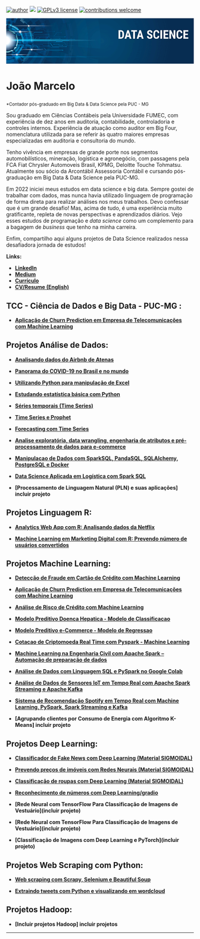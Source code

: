 [![author](https://img.shields.io/badge/author-jaomarcelofc-red.svg)](https://www.linkedin.com/in/joao-marcelo-fonseca-cunha) [![](https://img.shields.io/badge/python-3.7+-blue.svg)](https://www.python.org/downloads/release/python-365/) [![GPLv3 license](https://img.shields.io/badge/License-GPLv3-blue.svg)](http://perso.crans.org/besson/LICENSE.html) [![contributions welcome](https://img.shields.io/badge/contributions-welcome-brightgreen.svg?style=flat)](https://github.com/carlosfab/data_science/issues)

<p align="center">
  <img src="banner.png" >
</p>

# João Marcelo
<sub>*Contador pós-graduado em Big Data & Data Science pela PUC - MG</sub>

Sou graduado em Ciências Contábeis pela Universidade FUMEC, com experiência de dez anos em auditoria, contabilidade, controladoria e controles internos. Experiência de atuação como auditor em Big Four, nomenclatura utilizada para se referir às quatro maiores empresas especializadas em auditoria e consultoria do mundo.

Tenho vivência em empresas de grande porte nos segmentos automobilísticos, mineração, logística e agronegócio, com passagens pela FCA Fiat Chrysler Automoveis Brasil, KPMG, Deloitte Touche Tohmatsu. Atualmente sou sócio da Arcontábil Assessoria Contábil e cursando pós-graduação em Big Data & Data Science pela PUC-MG.

Em 2022 iniciei meus estudos em data science e big data. Sempre gostei de trabalhar com dados, mas nunca havia utilizado linguagem de programação de forma direta para realizar análises nos meus trabalhos. Devo confessar que é um grande desafio! Mas, acima de tudo, é uma experiência muito gratificante, repleta de novas perspectivas e aprendizados diários. Vejo esses estudos de programação e *data science* como um complemento para a bagagem de *business* que tenho na minha carreira. 


Enfim, compartilho aqui alguns projetos de Data Science realizados nessa desafiadora jornada de estudos! 


**Links:**

* **[LinkedIn](https://www.linkedin.com/in/joão-marcelo-fonseca-cunha-097776a2/)**
* **[Medium](https://medium.com/@jmfonsecacunha)**
* **[Currículo](https://www.dropbox.com/s/0ldykjd0ok3juki/Joao_Marcelo_Curr%C3%ADculo.pdf?dl=1)**
* **[CV/Resume (English)](https://www.dropbox.com/scl/fi/alumqup0xngiyclbz2ljw/Jo-o_Marcelo_Fonseca_Cunha_-_Accountant.pdf?rlkey=3ury3s89vxdxprntld76vo29t&dl=1)**


## TCC - Ciência de Dados e Big Data - PUC-MG :

* **[Aplicação de Churn Prediction em Empresa de Telecomunicações com Machine Learning](https://github.com/joaomarcelofc/TCC_PUCMG_2022)**


## Projetos Análise de Dados:

* **[Analisando dados do Airbnb de Atenas](https://github.com/joaomarcelofc/Analisando_Dados_Airbnb_Atenas)**

* **[Panorama do COVID-19 no Brasil e no mundo](https://github.com/joaomarcelofc/Analisando_Panorama_COVID19)**

* **[Utilizando Python para manipulação de Excel](https://github.com/joaomarcelofc/Python_Manipulacao_Excel)**

* **[Estudando estatística básica com Python](https://github.com/joaomarcelofc/Estatistica_Basica_Python)**

* **[Séries temporais (Time Series)](https://github.com/joaomarcelofc/Data_Science_Time_Series/blob/main/S%C3%A9ries_Temporais_(Time_Series)_JM.ipynb)**

* **[Time Series e Prophet](https://github.com/joaomarcelofc/Data_Science_Time_Series/blob/main/Times_Series_Prophet_JM.ipynb)**

* **[Forecasting com Time Series](https://github.com/joaomarcelofc/Data_Science_Time_Series/blob/main/Forecasting_Series_Temporais_Prophet_JM.ipynb)**

* **[Analise exploratória, data wrangling, engenharia de atributos e pré-processamento de dados para e-commerce](https://github.com/joaomarcelofc/Analise_Exploratoria_Data_Wrangling_Feature_Engineering_ecommerce)**

* **[Manipulacao de Dados com SparkSQL, PandaSQL, SQLAlchemy, PostgreSQL e Docker](https://github.com/joaomarcelofc/Manipulacao_Dados_SparkSQL_PandaSQL_SQLAlchemy__PostgreSQL_Docker)**

* **[Data Science Aplicada em Logística com Spark SQL](https://github.com/joaomarcelofc/Data_Science_Logistica_SparkSQL)**

* **[Processamento de Linguagem Natural (PLN) e suas aplicações] incluir projeto**


## Projetos Linguagem R:
* **[Analytics Web App com R: Analisando dados da Netflix](https://github.com/joaomarcelofc/Analytics_Web_App_com_R)**

* **[Machine Learning em Marketing Digital com R: Prevendo número de usuários convertidos](https://github.com/joaomarcelofc/Machine_Learning_Marketing_Digital_R)**

## Projetos Machine Learning:

* **[Detecção de Fraude em Cartão de Crédito com Machine Learning](https://github.com/joaomarcelofc/Machine_Learning_Fraude_Cartao_Credito)**

* **[Aplicação de Churn Prediction em Empresa de Telecomunicações com Machine Learning](https://github.com/joaomarcelofc/Machine_Learning_Churn_Prediction)**

* **[Análise de Risco de Crédito com Machine Learning](https://github.com/joaomarcelofc/Machine_Learning_Analise_Risco_de_Credito/blob/main/Projeto_Analise_Risco_Credito_JM_V2.ipynb)**

* **[Modelo Preditivo Doenca Hepatica - Modelo de Classificacao](https://github.com/joaomarcelofc/Modelo_Preditivo_Doenca_Hepatica_Classificacao)**

* **[Modelo Preditivo e-Commerce - Modelo de Regressao](https://github.com/joaomarcelofc/Modelo_Preditivo_eCommerce_Regressao)**

* **[Cotacao de Criptomoeda Real Time com Pyspark - Machine Learning](https://github.com/joaomarcelofc/Cotacao_Criptomoeda_Real_Time_Pyspark_Machine_Learning)**

* **[Machine Learning na Engenharia Civil com Apache Spark – Automação de preparação de dados](https://github.com/joaomarcelofc/Machine_Learning_Apache_Spark_Automacao)**

* **[Análise de Dados com Linguagem SQL e PySpark no Google Colab](https://github.com/joaomarcelofc/Analise_Dados_SQL_Pyspark_Google_Colab)**

* **[Análise de Dados de Sensores IoT em Tempo Real com Apache Spark Streaming e Apache Kafka](https://github.com/joaomarcelofc/Analise_Sensores_IoT_Real_Time_Spark_Streaming_Apache_Kafka)**

* **[Sistema de Recomendação Spotify em Tempo Real com Machine Learning, PySpark, Spark Streaming e Kafka](https://github.com/joaomarcelofc/Recomendacao_Spotify_Real_Time_MachineLearning_Pyspark_SparkStreaming_Kafka)**

* **[Agrupando clientes por Consumo de Energia com Algoritmo K-Means] incluir projeto**


## Projetos Deep Learning:

* **[Classificador de Fake News com Deep Learning (Material SIGMOIDAL)](https://github.com/joaomarcelofc/Deep_Learning_Fake_News)**

* **[Prevendo preços de imóveis com Redes Neurais (Material SIGMOIDAL)](https://github.com/joaomarcelofc/Deep_Learning_Preco_Imoveis)**

* **[Classificação de roupas com Deep Learning (Material SIGMOIDAL)](https://github.com/joaomarcelofc/Deep_Learning_Clothes_Classification/blob/main/Classifica%C3%A7%C3%A3o_de_Roupas_usando_Deep_Learning.ipynb)**

* **[Reconhecimento de números com Deep Learning/gradio](https://github.com/joaomarcelofc/Deep_Learning_gradio)**

* **[Rede Neural com TensorFlow Para Classificação de Imagens de Vestuário](incluir projeto)**

* **[Rede Neural com TensorFlow Para Classificação de Imagens de Vestuário](incluir projeto)**

* **[Classificação de Imagens com Deep Learning e PyTorch](incluir projeto)**


## Projetos Web Scraping com Python:

* **[Web scraping com Scrapy, Selenium e Beautiful Soup](https://github.com/joaomarcelofc/webscraping)**

* **[Extraindo tweets com Python e visualizando em wordcloud](https://github.com/joaomarcelofc/Twitter_API_Python)**


## Projetos Hadoop:

* **[Incluir projetos Hadoop] incluir projetos**


----
